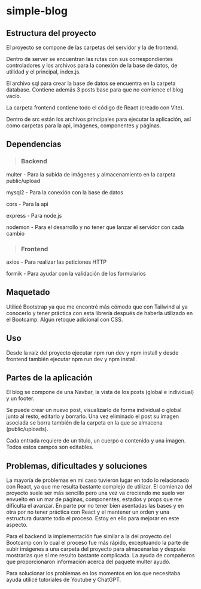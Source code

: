 ﻿# simple-blog

## Estructura del proyecto

El proyecto se compone de las carpetas del servidor y la de frontend.

Dentro de server se encuentran las rutas con sus correspondientes controladores y los archivos para la conexión de la base de datos, de utilidad y el principal, index.js.

El archivo sql para crear la base de datos se encuentra en la carpeta database. Contiene además 3 posts base para que no comience el blog vacío.

La carpeta frontend contiene todo el código de React (creado con Vite).

Dentro de src están los archivos principales para ejecutar la aplicación, así como carpetas para la api, imágenes, componentes y páginas.

## Dependencias

> ### Backend

multer - Para la subida de imágenes y almacenamiento en la carpeta public/upload


mysql2 - Para la conexión con la base de datos


cors - Para la api


express - Para node.js


nodemon - Para el desarrollo y no tener que lanzar el servidor con cada cambio

> ### Frontend

axios - Para realizar las peticiones HTTP


formik - Para ayudar con la validación de los formularios

## Maquetado

Utilicé Bootstrap ya que me encontré más cómodo que con Tailwind al ya conocerlo y tener práctica con esta librería después de haberla utilizado en el Bootcamp. Algún retoque adicional con CSS.

## Uso

Desde la raíz del proyecto ejecutar npm run dev y npm install y desde frontend también ejecutar npm run dev y npm install.

## Partes de la aplicación 

El blog se compone de una Navbar, la vista de los posts (global e individual) y un footer.

Se puede crear un nuevo post, visualizarlo de forma individual o global junto al resto, editarlo y borrarlo. Una vez eliminado el post su imagen asociada se borra también de la carpeta en la que se almacena (public/uploads).

Cada entrada requiere de un título, un cuerpo o contenido y una imagen. Todos estos campos son editables.


## Problemas, dificultades y soluciones

La mayoría de problemas en mi caso tuvieron lugar en todo lo relacionado con React, ya que me resulta bastante complejo de utilizar. El comienzo del proyecto suele ser más sencillo pero una vez va creciendo me suelo ver envuelto en un mar de páginas, componentes, estados y props que me dificulta el avanzar. En parte por no tener bien asentadas las bases y en otra por no tener práctica con React y el mantener un orden y una estructura durante todo el proceso. Estoy en ello para mejorar en este aspecto.

Para el backend la implementación fue similar a la del proyecto del Bootcamp con lo cual el proceso fue más rápido, exceptuando la parte de subir imágenes a una carpeta del proyecto para almacenarlas y después mostrarlas que sí me resulto bastante complicada. La ayuda de compañeros que proporcionaron información acerca del paquete multer ayudó.

Para solucionar los problemas en los momentos en los que necesitaba ayuda utilicé tutoriales de Youtube y ChatGPT.

